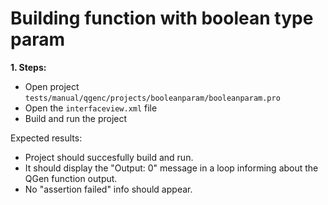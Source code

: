 # Building function with boolean type param

**1. Steps:**

* Open project `tests/manual/qgenc/projects/booleanparam/booleanparam.pro`
* Open the `interfaceview.xml` file
* Build and run the project

Expected results:

* Project should succesfully build and run.
* It should display the "Output: 0" message in a loop informing about the QGen function output.
* No "assertion failed" info should appear.
